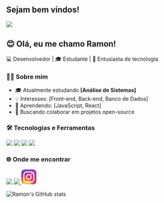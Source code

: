## Sejam bem vindos!


<img src="https://encrypted-tbn0.gstatic.com/images?q=tbn:ANd9GcSs9ZxAccaSrDiXMz9g3tovqkww-G4O7YHQ3w&s"/>

<h2> 😊 Olá, eu me chamo Ramon!</h2>

<p>
  💻 Desenvolvedor | 🎓 Estudante | 🚀 Entusiasta de tecnologia
</p>

### 🧑‍💻 Sobre mim

- 🎓 Atualmente estudando **[Análise de Sistemas]**
- 💡 Interesses: [Front-end, Back-end, Banco de Dados]
- 🌱 Aprendendo: [JavaScript, React]
- 🤝 Buscando colaborar em projetos open-source

### 🛠️ Tecnologias e Ferramentas

<img src="https://cdn.jsdelivr.net/gh/devicons/devicon@latest/icons/html5/html5-original-wordmark.svg" width="80px"/> <img src="https://cdn.jsdelivr.net/gh/devicons/devicon@latest/icons/css3/css3-original-wordmark.svg" width="80px"/> <img src="https://cdn.jsdelivr.net/gh/devicons/devicon@latest/icons/javascript/javascript-original.svg" width="80px" /> <img src="https://cdn.jsdelivr.net/gh/devicons/devicon@latest/icons/react/react-original-wordmark.svg" width="80px"/>
          


### 🌐 Onde me encontrar

<a href="https://www.linkedin.com/in/ramon-rocha-0479b5235/"><img class="contact" src="https://cdn.jsdelivr.net/gh/devicons/devicon@latest/icons/linkedin/linkedin-original.svg" width="40px"/></a> <a href="https://www.facebook.com/ramon.rocha.9699/"> <img class="contact" src="https://cdn.jsdelivr.net/gh/devicons/devicon@latest/icons/facebook/facebook-original.svg" width="40px">
<a href="https://www.instagram.com/raamomm/"> <img class="contact" src="https://raw.githubusercontent.com/github/explore/06c46459e7947c8a25f72798af696d66e202ac39/topics/instagram/instagram.png" width="40px"/></a>


![Ramon's GitHub stats](https://github-readme-stats.vercel.app/api?username=raamomm&show_icons=true&theme=radical)

